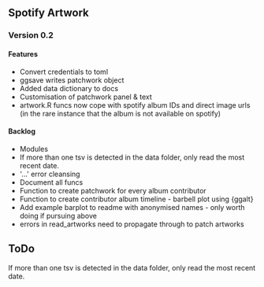 ## Spotify Artwork

### Version 0.2

#### Features

* Convert credentials to toml
* ggsave writes patchwork object
* Added data dictionary to docs
* Customisation of patchwork panel & text
* artwork.R funcs now cope with spotify album IDs and direct image urls (in the rare instance that the album is not available on spotify)


#### Backlog

* Modules
* If more than one tsv is detected in the data folder, only read the most recent date.
* '...' error cleansing
* Document all funcs
* Function to create patchwork for every album contributor
* Function to create contributor album timeline - barbell plot using {ggalt}
* Add example barplot to readme with anonymised names - only worth doing if pursuing above
* errors in read_artworks need to propagate through to patch artworks


## ToDo

If more than one tsv is detected in the data folder, only read the most recent date.